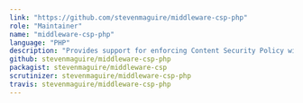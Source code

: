 ```yaml
---
link: "https://github.com/stevenmaguire/middleware-csp-php"
role: "Maintainer"
name: "middleware-csp-php"
language: "PHP"
description: "Provides support for enforcing Content Security Policy with headers in PSR 7 responses"
github: stevenmaguire/middleware-csp-php
packagist: stevenmaguire/middleware-csp
scrutinizer: stevenmaguire/middleware-csp-php
travis: stevenmaguire/middleware-csp-php
---
```

